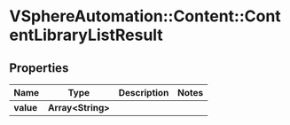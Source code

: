 # VSphereAutomation::Content::ContentLibraryListResult

## Properties
Name | Type | Description | Notes
------------ | ------------- | ------------- | -------------
**value** | **Array&lt;String&gt;** |  | 


